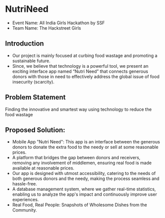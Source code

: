 # NutriNeed

* Event Name: All India Girls Hackathon by SSF
* Team Name: The Hackstreet Girls

## Introduction
- Our project is mainly focused at curbing food wastage and promoting a sustainable future.
- Since, we believe that technology is a powerful tool, we present an exciting interface app named “Nutri Need” that connects generous donors with those in need to effectively address the global issue of food insecurity (scarcity).

## Problem Statement
Finding the innovative and smartest way using technology to reduce the food wastage 

## Proposed Solution:
- Mobile App "Nutri Need": This app is an interface between the generous donors to donate the extra food to the needy or sell at some reasonable prices.
- A platform that bridges the gap between donors and receivers, removing any involvement of middlemen, ensuring real food is made available at reasonable prices. 
- Our app is designed with utmost accessibility, catering to the needs of both generous donors and the needy, making the process seamless and hassle-free. 
- A database management system, where we gather real-time statistics, enabling us to analyze the app's impact and continuously improve user experiences.
- Real Food, Real People: Snapshots of Wholesome Dishes from the Community.
